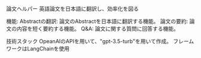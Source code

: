 論文ヘルパー
英語論文を日本語に翻訳し、効率化を図る

機能:
Abstractの翻訳: 論文のAbstractを日本語に翻訳する機能。
論文の要約: 論文の内容を短く要約する機能。
Q&A: 論文に関する質問に回答する機能。

技術スタック
OpeanAIのAPIを用いて、"gpt-3.5-turb"を用いて作成。
フレームワークはLangChainを使用

